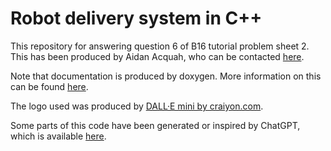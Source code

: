 # Robot delivery system in C++

This repository for answering question 6 of B16 tutorial problem sheet 2.
This has been produced by Aidan Acquah, who can be contacted [here](mailto:aidan.acquah@eng.ox.ac.uk).

Note that documentation is produced by doxygen. 
More information on this can be found [here](https://github.com/doxygen/doxygen).

The logo used was produced by [DALL·E mini by craiyon.com](https://www.craiyon.com/).

Some parts of this code have been generated or inspired by ChatGPT, which is available [here](https://chat.openai.com/).
